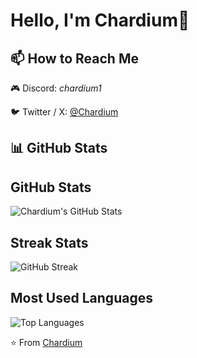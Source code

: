 # Hello, I'm Chardium👋

## 📫 How to Reach Me
 🎮 Discord: *chardium1*
 
🐦 Twitter / X: [@Chardium](https://x.com/Chardium1)

## 📊 GitHub Stats
## GitHub Stats  
![Chardium's GitHub Stats](https://github-readme-stats.vercel.app/api?username=Chardium&show_icons=true&theme=radical)  

## Streak Stats  
![GitHub Streak](https://streak-stats.demolab.com/?user=Chardium&theme=radical)  

## Most Used Languages  
![Top Languages](https://github-readme-stats.vercel.app/api/top-langs/?username=Chardium&layout=compact&theme=radical)  



⭐️ From [Chardium](https://github.com/Chardium)
